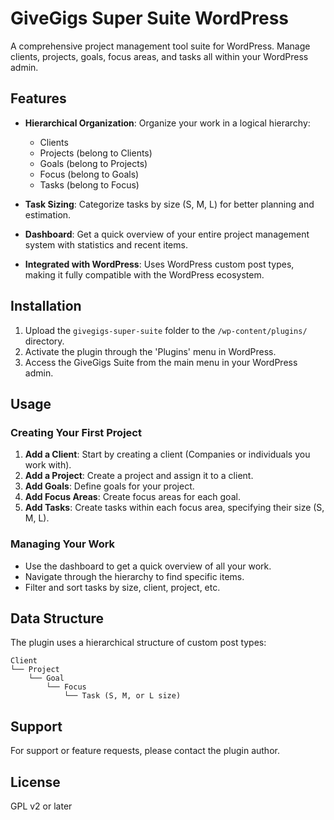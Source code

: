 # GiveGigs Super Suite WordPress

A comprehensive project management tool suite for WordPress. Manage clients, projects, goals, focus areas, and tasks all within your WordPress admin.

## Features

- **Hierarchical Organization**: Organize your work in a logical hierarchy:
  - Clients
  - Projects (belong to Clients)
  - Goals (belong to Projects)
  - Focus (belong to Goals)
  - Tasks (belong to Focus)

- **Task Sizing**: Categorize tasks by size (S, M, L) for better planning and estimation.

- **Dashboard**: Get a quick overview of your entire project management system with statistics and recent items.

- **Integrated with WordPress**: Uses WordPress custom post types, making it fully compatible with the WordPress ecosystem.

## Installation

1. Upload the `givegigs-super-suite` folder to the `/wp-content/plugins/` directory.
2. Activate the plugin through the 'Plugins' menu in WordPress.
3. Access the GiveGigs Suite from the main menu in your WordPress admin.

## Usage

### Creating Your First Project

1. **Add a Client**: Start by creating a client (Companies or individuals you work with).
2. **Add a Project**: Create a project and assign it to a client.
3. **Add Goals**: Define goals for your project.
4. **Add Focus Areas**: Create focus areas for each goal.
5. **Add Tasks**: Create tasks within each focus area, specifying their size (S, M, L).

### Managing Your Work

- Use the dashboard to get a quick overview of all your work.
- Navigate through the hierarchy to find specific items.
- Filter and sort tasks by size, client, project, etc.

## Data Structure

The plugin uses a hierarchical structure of custom post types:

```
Client
└── Project
    └── Goal
        └── Focus
            └── Task (S, M, or L size)
```

## Support

For support or feature requests, please contact the plugin author.

## License

GPL v2 or later
